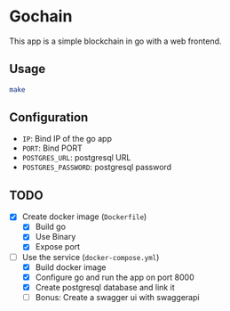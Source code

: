 # Gochain
This app is a simple blockchain in go with a web frontend.

## Usage
```bash
make
```

## Configuration
 - `IP`: Bind IP of the go app
 - `PORT`: Bind PORT
 - `POSTGRES_URL`: postgresql URL
 - `POSTGRES_PASSWORD`: postgresql password

## TODO
 - [X] Create docker image (`Dockerfile`)
    - [X] Build go
    - [X] Use Binary
    - [X] Expose port
 - [ ] Use the service (`docker-compose.yml`)
    - [X] Build docker image
    - [X] Configure go and run the app on port 8000
    - [X] Create postgresql database and link it
    - [ ] Bonus: Create a swagger ui with swaggerapi
